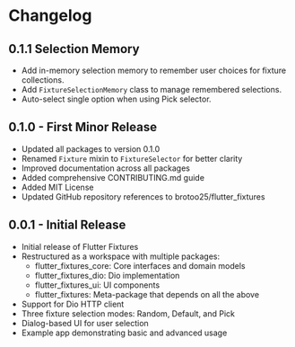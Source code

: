 # Changelog

## 0.1.1 Selection Memory

* Add in-memory selection memory to remember user choices for fixture collections.
* Add `FixtureSelectionMemory` class to manage remembered selections.
* Auto-select single option when using Pick selector.

## 0.1.0 - First Minor Release

* Updated all packages to version 0.1.0
* Renamed `Fixture` mixin to `FixtureSelector` for better clarity
* Improved documentation across all packages
* Added comprehensive CONTRIBUTING.md guide
* Added MIT License
* Updated GitHub repository references to brotoo25/flutter_fixtures

## 0.0.1 - Initial Release

* Initial release of Flutter Fixtures
* Restructured as a workspace with multiple packages:
  * flutter_fixtures_core: Core interfaces and domain models
  * flutter_fixtures_dio: Dio implementation
  * flutter_fixtures_ui: UI components
  * flutter_fixtures: Meta-package that depends on all the above
* Support for Dio HTTP client
* Three fixture selection modes: Random, Default, and Pick
* Dialog-based UI for user selection
* Example app demonstrating basic and advanced usage
